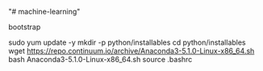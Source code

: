 "# machine-learning" 

bootstrap

sudo yum update -y
mkdir -p python/installables
cd python/installables
wget https://repo.continuum.io/archive/Anaconda3-5.1.0-Linux-x86_64.sh
bash Anaconda3-5.1.0-Linux-x86_64.sh
source .bashrc

